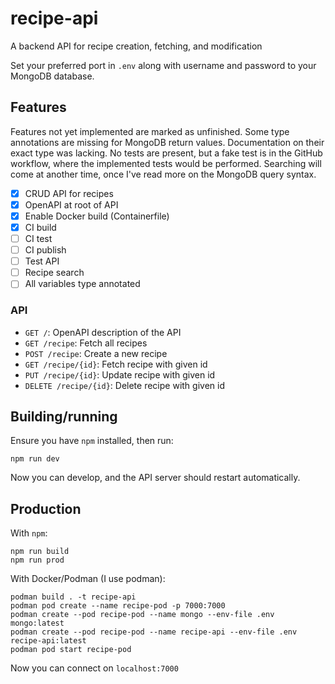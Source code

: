 # recipe-api
A backend API for recipe creation, fetching, and modification

Set your preferred port in `.env` along with username and password to your MongoDB database.

## Features
Features not yet implemented are marked as unfinished. Some type annotations are missing for MongoDB return values. Documentation on their exact type was lacking. No tests are present, but a fake test is in the GitHub workflow, where the implemented tests would be performed. Searching will come at another time, once I've read more on the MongoDB query syntax.

- [x] CRUD API for recipes
- [x] OpenAPI at root of API
- [x] Enable Docker build (Containerfile)
- [x] CI build
- [ ] CI test
- [ ] CI publish
- [ ] Test API
- [ ] Recipe search
- [ ] All variables type annotated

### API

- `GET /`: OpenAPI description of the API
- `GET /recipe`: Fetch all recipes
- `POST /recipe`: Create a new recipe
- `GET /recipe/{id}`: Fetch recipe with given id
- `PUT /recipe/{id}`: Update recipe with given id
- `DELETE /recipe/{id}`: Delete recipe with given id

## Building/running
Ensure you have `npm` installed, then run:
```shell
npm run dev
```
Now you can develop, and the API server should restart automatically.

## Production
With `npm`:
```shell
npm run build
npm run prod
```

With Docker/Podman (I use podman):
```shell
podman build . -t recipe-api
podman pod create --name recipe-pod -p 7000:7000
podman create --pod recipe-pod --name mongo --env-file .env mongo:latest
podman create --pod recipe-pod --name recipe-api --env-file .env recipe-api:latest
podman pod start recipe-pod
```

Now you can connect on `localhost:7000`
